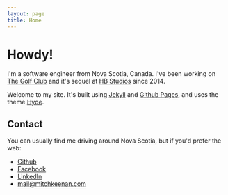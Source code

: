 ```yaml
---
layout: page
title: Home
---
```


<h1 class="page-title">Howdy!</h1>

<!--
<p class="message">
  Hey there! This page is included as an example. Feel free to customize it for your own use upon downloading. Carry on!
</p>
-->

I'm a software engineer from Nova Scotia, Canada. I've been working on [The Golf Club](http://www.hb-studios.com/portfolio-item/the-golf-club/) and it's sequel at [HB Studios](http://www.hb-studios.com/) since 2014.

Welcome to my site. It's built using [Jekyll](https://jekyllrb.com/) and [Github Pages](https://pages.github.com/), and uses the theme [Hyde](http://hyde.getpoole.com/).

## Contact

You can usually find me driving around Nova Scotia, but if you'd prefer the web:

* [Github](https://github.com/konamacona)
* [Facebook](https://www.facebook.com/mitchell.keenan)
* [LinkedIn](https://www.linkedin.com/in/mitch-keenan/)
* [mail@mitchkeenan.com](mailto:mail@mitchkeenan.com)